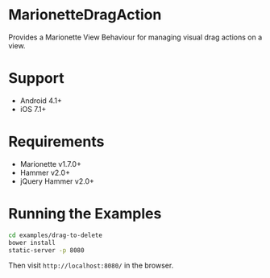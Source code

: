 # MarionetteDragAction
Provides a Marionette View Behaviour for managing visual drag actions on a view.

# Support

 - Android 4.1+
 - iOS 7.1+
 
# Requirements

 - Marionette v1.7.0+
 - Hammer v2.0+
 - jQuery Hammer v2.0+

# Running the Examples

```bash
cd examples/drag-to-delete
bower install
static-server -p 8080
```

Then visit `http://localhost:8080/` in the browser.
